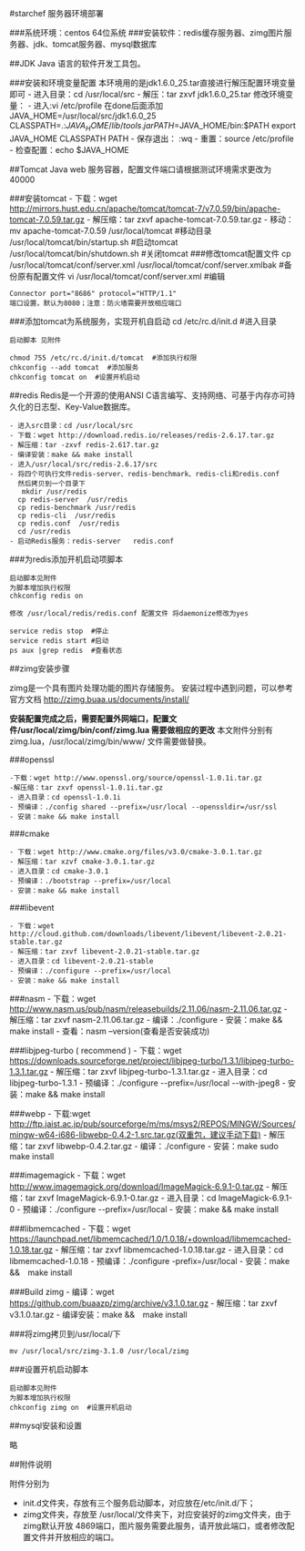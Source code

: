 #starchef 服务器环境部署

###系统环境：centos 64位系统
###安装软件：redis缓存服务器、zimg图片服务器、jdk、tomcat服务器、mysql数据库

##JDK
Java 语言的软件开发工具包。

###安装和环境变量配置
	本环境用的是jdk1.6.0_25.tar直接进行解压配置环境变量即可
	- 进入目录：cd /usr/local/src
	- 解压：tar zxvf jdk1.6.0_25.tar
	修改环境变量：
	- 进入:vi /etc/profile 在done后面添加
		JAVA_HOME=/usr/local/src/jdk1.6.0_25
		CLASSPATH=.:$JAVA_HOME/lib/tools.jar
		PATH=$JAVA_HOME/bin:$PATH
		export JAVA_HOME CLASSPATH PATH
	- 保存退出： :wq
	- 重置：source /etc/profile
	- 检查配置：echo $JAVA_HOME

##Tomcat
Java web 服务容器，配置文件端口请根据测试环境需求更改为 40000

###安装tomcat
	- 下载：wget http://mirrors.hust.edu.cn/apache/tomcat/tomcat-7/v7.0.59/bin/apache-tomcat-7.0.59.tar.gz
	- 解压缩：tar zxvf apache-tomcat-7.0.59.tar.gz
	- 移动：mv apache-tomcat-7.0.59 /usr/local/tomcat  #移动目录
			/usr/local/tomcat/bin/startup.sh  #启动tomcat
			/usr/local/tomcat/bin/shutdown.sh #关闭tomcat
###修改tomcat配置文件
	cp /usr/local/tomcat/conf/server.xml  /usr/local/tomcat/conf/server.xmlbak  #备份原有配置文件
	vi /usr/local/tomcat/conf/server.xml  #编辑

	Connector port="8686" protocol="HTTP/1.1"    
	端口设置，默认为8080；注意：防火墙需要开放相应端口
  
###添加tomcat为系统服务，实现开机自启动
	cd /etc/rc.d/init.d  #进入目录
	
    启动脚本 见附件
    
	chmod 755 /etc/rc.d/init.d/tomcat  #添加执行权限  
	chkconfig --add tomcat  #添加服务  
	chkconfig tomcat on  #设置开机启动  
	
##redis
Redis是一个开源的使用ANSI C语言编写、支持网络、可基于内存亦可持久化的日志型、Key-Value数据库。

	- 进入src目录：cd /usr/local/src
	- 下载：wget http://download.redis.io/releases/redis-2.6.17.tar.gz
	- 解压缩：tar -zxvf redis-2.617.tar.gz
	- 编译安装：make && make install
	- 进入/usr/local/src/redis-2.6.17/src
	- 将四个可执行文件redis-server、redis-benchmark、redis-cli和redis.conf
	  然后拷贝到一个目录下
	   mkdir /usr/redis
	  cp redis-server  /usr/redis
	  cp redis-benchmark /usr/redis
	  cp redis-cli  /usr/redis
	  cp redis.conf  /usr/redis
	  cd /usr/redis
	- 启动Redis服务：redis-server   redis.conf

###为redis添加开机启动项脚本
	
	启动脚本见附件
    为脚本增加执行权限
    chkconfig redis on
	
	修改 /usr/local/redis/redis.conf 配置文件 将daemonize修改为yes	

	service redis stop  #停止
	service redis start #启动
	ps aux |grep redis  #查看状态
	

##zimg安装步骤

zimg是一个具有图片处理功能的图片存储服务。 安装过程中遇到问题，可以参考官方文档 http://zimg.buaa.us/documents/install/

**安装配置完成之后，需要配置外网端口，配置文件/usr/local/zimg/bin/conf/zimg.lua 需要做相应的更改** 本文附件分别有zimg.lua，/usr/local/zimg/bin/www/ 文件需要做替换。

###openssl

   	-下载：wget http://www.openssl.org/source/openssl-1.0.1i.tar.gz
 	-解压缩：tar zxvf openssl-1.0.1i.tar.gz
	- 进入目录：cd openssl-1.0.1i
	- 预编译：./config shared --prefix=/usr/local --openssldir=/usr/ssl
	- 安装：make && make install 

###cmake

	- 下载：wget http://www.cmake.org/files/v3.0/cmake-3.0.1.tar.gz
	- 解压缩：tar xzvf cmake-3.0.1.tar.gz 
	- 进入目录：cd cmake-3.0.1
	- 预编译：./bootstrap --prefix=/usr/local 
	- 安装：make && make install 

###libevent

	- 下载：wget http://cloud.github.com/downloads/libevent/libevent/libevent-2.0.21-stable.tar.gz
	- 解压缩：tar zxvf libevent-2.0.21-stable.tar.gz
	- 进入目录：cd libevent-2.0.21-stable
	- 预编译：./configure --prefix=/usr/local 
	- 安装：make && make install 

###nasm
	- 下载：wget http://www.nasm.us/pub/nasm/releasebuilds/2.11.06/nasm-2.11.06.tar.gz
	- 解压缩：tar zxvf nasm-2.11.06.tar.gz
	- 编译：./configure
	- 安装：make && make install
	- 查看：nasm –version(查看是否安装成功)
	
###libjpeg-turbo ( recommend )
	- 下载：wget https://downloads.sourceforge.net/project/libjpeg-turbo/1.3.1/libjpeg-turbo-1.3.1.tar.gz
	- 解压缩：tar zxvf libjpeg-turbo-1.3.1.tar.gz
	- 进入目录：cd libjpeg-turbo-1.3.1
	- 预编译：./configure --prefix=/usr/local --with-jpeg8
	- 安装：make && make install	

###webp
	- 下载:wget http://ftp.jaist.ac.jp/pub/sourceforge/m/ms/msys2/REPOS/MINGW/Sources/mingw-w64-i686-libwebp-0.4.2-1.src.tar.gz(双重包，建议手动下载)
	- 解压缩：tar zxvf libwebp-0.4.2.tar.gz
	- 编译：./configure
	- 安装：make
			sudo make install

###imagemagick
	- 下载：wget http://www.imagemagick.org/download/ImageMagick-6.9.1-0.tar.gz
	- 解压缩：tar zxvf ImageMagick-6.9.1-0.tar.gz
	- 进入目录：cd ImageMagick-6.9.1-0
	- 预编译：./configure  --prefix=/usr/local 
	- 安装：make && make install 

###libmemcached
	- 下载：wget https://launchpad.net/libmemcached/1.0/1.0.18/+download/libmemcached-1.0.18.tar.gz
	- 解压缩：tar zxvf libmemcached-1.0.18.tar.gz
	- 进入目录：cd libmemcached-1.0.18
	- 预编译：./configure -prefix=/usr/local 
	- 安装：make &&　make install 

###Build zimg
	- 编译：wget https://github.com/buaazp/zimg/archive/v3.1.0.tar.gz
	- 解压缩：tar zxvf v3.1.0.tar.gz
	- 编译安装：make &&　make install 

###将zimg拷贝到/usr/local/下

    mv /usr/local/src/zimg-3.1.0 /usr/local/zimg

###设置开机启动脚本

    启动脚本见附件
    为脚本增加执行权限
	chkconfig zimg on  #设置开机启动

##mysql安装和设置

略

##附件说明

附件分别为
- init.d文件夹，存放有三个服务启动脚本，对应放在/etc/init.d/下；
- zimg文件夹，存放至 /usr/local/文件夹下，对应安装好的zimg文件夹，由于zimg默认开放 4869端口，图片服务需要此服务，请开放此端口，或者修改配置文件并开放相应的端口。
